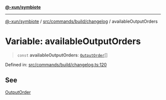 [**@-xun/symbiote**](../../../../../README.md)

***

[@-xun/symbiote](../../../../../README.md) / [src/commands/build/changelog](../README.md) / availableOutputOrders

# Variable: availableOutputOrders

> `const` **availableOutputOrders**: [`OutputOrder`](../enumerations/OutputOrder.md)[]

Defined in: [src/commands/build/changelog.ts:120](https://github.com/Xunnamius/symbiote/blob/79d395cced979d17188580f3f3b776aa6e57df18/src/commands/build/changelog.ts#L120)

## See

[OutputOrder](../enumerations/OutputOrder.md)
